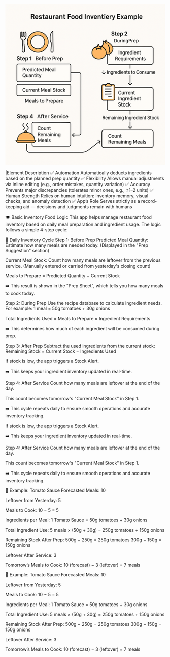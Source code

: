 ![Inventory Logic](../assets/images/inventory_logic.png)

|Element	Description
✅ Automation	Automatically deducts ingredients based on the planned prep quantity
✅ Flexibility	Allows manual adjustments via inline editing (e.g., order mistakes, quantity variation)
✅ Accuracy	Prevents major discrepancies (tolerates minor ones, e.g., ±1–2 units)
✅ Human Strength	Relies on human intuition: inventory memory, visual checks, and anomaly detection
✅ App’s Role	Serves strictly as a record-keeping aid — decisions and judgments remain with humans


🍽️ Basic Inventory Food Logic
This app helps manage restaurant food inventory based on daily meal preparation and ingredient usage. The logic follows a simple 4-step cycle:

🔁 Daily Inventory Cycle
Step 1: Before Prep
Predicted Meal Quantity: Estimate how many meals are needed today.
(Displayed in the "Prep Suggestion" section)

Current Meal Stock: Count how many meals are leftover from the previous service.
(Manually entered or carried from yesterday's closing count)

Meals to Prepare = Predicted Quantity − Current Stock

➡️ This result is shown in the "Prep Sheet", which tells you how many meals to cook today.

Step 2: During Prep
Use the recipe database to calculate ingredient needs.
For example: 1 meal = 50g tomatoes + 30g onions

Total Ingredients Used = Meals to Prepare × Ingredient Requirements

➡️ This determines how much of each ingredient will be consumed during prep.

Step 3: After Prep
Subtract the used ingredients from the current stock:
Remaining Stock = Current Stock − Ingredients Used

If stock is low, the app triggers a Stock Alert.

➡️ This keeps your ingredient inventory updated in real-time.

Step 4: After Service
Count how many meals are leftover at the end of the day.

This count becomes tomorrow's "Current Meal Stock" in Step 1.

➡️ This cycle repeats daily to ensure smooth operations and accurate inventory tracking.




If stock is low, the app triggers a Stock Alert.

➡️ This keeps your ingredient inventory updated in real-time.

Step 4: After Service
Count how many meals are leftover at the end of the day.

This count becomes tomorrow's "Current Meal Stock" in Step 1.

➡️ This cycle repeats daily to ensure smooth operations and accurate inventory tracking.

🍅 Example: Tomato Sauce
Forecasted Meals: 10

Leftover from Yesterday: 5

Meals to Cook: 10 − 5 = 5

Ingredients per Meal:
1 Tomato Sauce = 50g tomatoes + 30g onions

Total Ingredient Use:
5 meals × (50g + 30g) = 250g tomatoes + 150g onions

Remaining Stock After Prep:
500g − 250g = 250g tomatoes
300g − 150g = 150g onions

Leftover After Service: 3

Tomorrow’s Meals to Cook:
10 (forecast) − 3 (leftover) = 7 meals

🍅 Example: Tomato Sauce
Forecasted Meals: 10

Leftover from Yesterday: 5

Meals to Cook: 10 − 5 = 5

Ingredients per Meal:
1 Tomato Sauce = 50g tomatoes + 30g onions

Total Ingredient Use:
5 meals × (50g + 30g) = 250g tomatoes + 150g onions

Remaining Stock After Prep:
500g − 250g = 250g tomatoes
300g − 150g = 150g onions

Leftover After Service: 3

Tomorrow’s Meals to Cook:
10 (forecast) − 3 (leftover) = 7 meals


